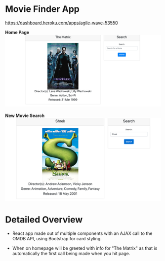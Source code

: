 # Movie Finder App

https://dashboard.heroku.com/apps/agile-wave-53550

<strong>Home Page</strong>
<br>
<img src="./movie.png">

<strong>New Movie Search</strong>
<br>
<img src="./newmovie.png">

# Detailed Overview

- React app made out of multiple components with an AJAX call to the OMDB API, using Bootstrap for card styling.

- When on homepage will be greeted with info for "The Matrix" as that is automatically the first call being made when you hit page.
